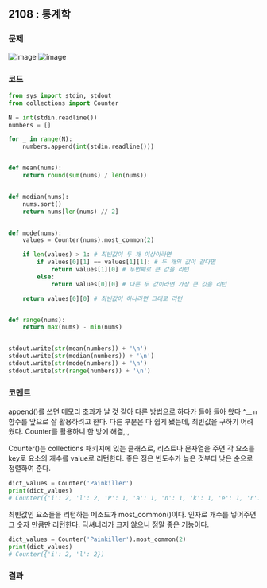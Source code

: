 ## 2108 : 통계학
### 문제
![image](https://user-images.githubusercontent.com/50744222/135709958-a9f33c39-45a8-4405-b01d-ede791235096.png)
![image](https://user-images.githubusercontent.com/50744222/135709966-8f3c3349-939a-491c-a472-30d34c6d85d8.png)
### 코드
```python
from sys import stdin, stdout
from collections import Counter

N = int(stdin.readline())
numbers = []

for _ in range(N):
    numbers.append(int(stdin.readline()))


def mean(nums):
    return round(sum(nums) / len(nums))


def median(nums):
    nums.sort()
    return nums[len(nums) // 2]


def mode(nums):
    values = Counter(nums).most_common(2)

    if len(values) > 1: # 최빈값이 두 개 이상이라면
        if values[0][1] == values[1][1]: # 두 개의 값이 같다면
            return values[1][0] # 두번째로 큰 값을 리턴
        else:
            return values[0][0] # 다른 두 값이라면 가장 큰 값을 리턴

    return values[0][0] # 최빈값이 하나라면 그대로 리턴


def range(nums):
    return max(nums) - min(nums)


stdout.write(str(mean(numbers)) + '\n')
stdout.write(str(median(numbers)) + '\n')
stdout.write(str(mode(numbers)) + '\n')
stdout.write(str(range(numbers)) + '\n')
```
### 코멘트
append()를 쓰면 메모리 초과가 날 것 같아 다른 방법으로 하다가 돌아 돌아 왔다 ^__ㅠ
함수를 앞으로 잘 활용하려고 한다. 다른 부분은 다 쉽게 됐는데, 최빈값을 구하기 어려웠다. Counter를 활용하니 한 방에 해결,,,

Counter()는 collections 패키지에 있는 클래스로, 리스트나 문자열을 주면 각 요소를 key로 요소의 개수를 value로 리턴한다.
좋은 점은 빈도수가 높은 것부터 낮은 순으로 정렬하여 준다.
```python
dict_values = Counter('Painkiller')
print(dict_values)
# Counter({'i': 2, 'l': 2, 'P': 1, 'a': 1, 'n': 1, 'k': 1, 'e': 1, 'r': 1})
```

최빈값인 요소들을 리턴하는 메소드가 most_common()이다.
인자로 개수를 넣어주면 그 숫자 만큼만 리턴한다. 딕셔너리가 크지 않으니 정말 좋은 기능이다.
```python
dict_values = Counter('Painkiller').most_common(2)
print(dict_values)
# Counter({'i': 2, 'l': 2})
```

### 결과

